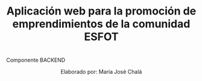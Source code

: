 <p align="center">
    <h1 align="center">Aplicación web para la promoción de emprendimientos de la comunidad ESFOT</h1>
    <br>
    Componente BACKEND
    <br>
    <p align="center">Elaborado por: María José Chalá</p>
</p>



